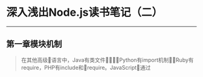 # 深入浅出Node.js读书笔记（二）

------

## 第一章模块机制

> 在其他高级􏳢语言中，Java有类文件􏺓􏱨􏰊，Python有import机制􏺶，Ruby有require，PHP有include和􏰸require。JavaScript􏲄通过<script>标签引入代码的方式显得又些杂乱无章􏵥􏻏􏰅，语言自身毫无组织和约束能力。人们不得不用命名空间等方式人为的约束代码，以求达到安全和易用的目的。

经历了十多年的发展后，社区也为js制定了相应的规范，其中CommonJS规范的提出算是最为重要的里程碑。具体的发展历程可以看我的模块发展一文进行了解。

### CommonJS规范

